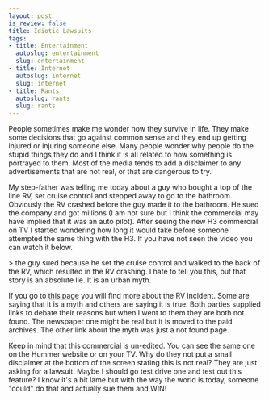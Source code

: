 ```yaml
--- 
layout: post
is_review: false
title: Idiotic Lawsuits
tags: 
- title: Entertainment
  autoslug: entertainment
  slug: entertainment
- title: Internet
  autoslug: internet
  slug: internet
- title: Rants
  autoslug: rants
  slug: rants
---
```


People sometimes make me wonder how they survive in life.  They make some decisions that go against common sense and they end up getting injured or injuring someone else.  Many people wonder why people do the stupid things they do and I think it is all related to how something is portrayed to them.  Most of the media tends to add a disclaimer to any advertisements that are not real, or that are dangerous to try.

My step-father was telling me today about a guy who bought a top of the line RV, set cruise control and stepped away to go to the bathroom.  Obviously the RV crashed before the guy made it to the bathroom.  He sued the company and got millions (I am not sure but I think the commercial may have implied that it was an auto pilot).  After seeing the new H3 commercial on TV I started wondering how long it would take before someone attempted the same thing with the H3.  If you have not seen the video you can watch it below.
<!--more-->> the guy sued because he set the cruise control and walked to the back of the RV, which resulted in the RV crashing. I hate to tell you this, but that story is an absolute lie. It is an urban myth.
If you go to [this page](http://www.corpreform.com/corpreform/2003/10/the_myth_of_the.html) you will find more about the RV incident.  Some are saying that it is a myth and others are saying it is true.  Both parties supplied links to debate their reasons but when I went to them they are both not found.  The newspaper one might be real but it is moved to the paid archives.  The other link about the myth was just a not found page.

Keep in mind that this commercial is un-edited.  You can see the same one on the Hummer website or on your TV.  Why do they not put a small disclaimer at the bottom of the screen stating this is not real?  They are just asking for a lawsuit.  Maybe I should go test drive one and test out this feature?  I know it's a bit lame but with the way the world is today, someone "could" do that and actually sue them and WIN!
<object height="256" data="http://www.hummer.com/popups/world/submarine.mov" width="320"> <param value="http://www.hummer.com/popups/world/submarine.mov" name="src" /><param value="http://www.hummer.com/popups/world/submarine.mov" name="movie" /><param value="transparent" name="wmode" /><param value="false" name="autoplay" /><param value="true" name="controller" /></object>

